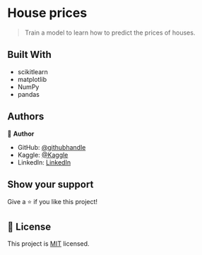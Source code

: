 # House prices

> Train a model to learn how to predict the prices of houses.

## Built With

- scikitlearn
- matplotlib
- NumPy
- pandas

## Authors

👤 **Author**

- GitHub: [@githubhandle](https://github.com/Abdona)
- Kaggle: [@Kaggle](https://www.kaggle.com/abdulrahmannaser)
- LinkedIn: [LinkedIn](https://www.linkedin.com/in/abdulrahmannaserelawady/)

## Show your support

Give a ⭐️ if you like this project!

## 📝 License

This project is [MIT](lic.url) licensed.
